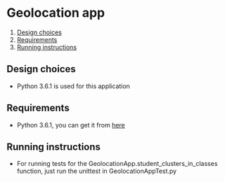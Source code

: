 # Geolocation app

<ol>
    <li><a href="#design">Design choices</a></li>
    <li><a href="#requirements">Requirements</a></li>
    <li><a href="#instructions">Running instructions</a></li>
</ol>

**<a name="design"><h2>Design choices</h2></a>**
<ul>
    <li>Python 3.6.1 is used for this application</li>
</ul>

**<a name="requirements"><h2>Requirements</h2></a>**
<ul>
    <li>Python 3.6.1, you can get it from <a href="https://www.python.org/downloads/" target="_blank">here</a></li>
</ul>

**<a name="instructions"><h2>Running instructions</h2></a>**
<ul>
    <li>For running tests for the GeolocationApp.student_clusters_in_classes function, just run the unittest in GeolocationAppTest.py</li>
</ul>